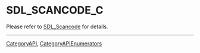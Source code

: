 # SDL_SCANCODE_C

Please refer to [SDL_Scancode](SDL_Scancode) for details.

----
[CategoryAPI](CategoryAPI), [CategoryAPIEnumerators](CategoryAPIEnumerators)

